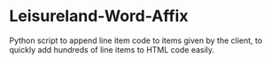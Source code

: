 # Leisureland-Word-Affix
Python script to append line item code to items given by the client, to quickly add hundreds of line items to HTML code easily.

